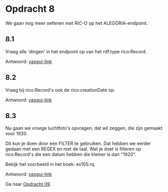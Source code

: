 # Opdracht 8
We gaan nog meer oefenen met RiC-O op het ALEGORIA-endpoint.

## 8.1
Vraag alle 'dingen' in het endpoint op van het rdf:type rico:Record.

Antwoord: [yasgui-link](http://yasgui.triply.cc/#query=PREFIX%20rdf%3A%20%3Chttp%3A%2F%2Fwww.w3.org%2F1999%2F02%2F22-rdf-syntax-ns%23%3E%0APREFIX%20rico%3A%20%3Chttps%3A%2F%2Fwww.ica.org%2Fstandards%2FRiC%2Fontology%23%3E%0A%0ASELECT%20*%20WHERE%20%7B%0A%20%20%3Fr%20rdf%3Atype%20rico%3ARecord%20.%0A%7D%0A&endpoint=http%3A%2F%2Fdata.alegoria-project.fr%2Fsparql%2F&requestMethod=POST&tabTitle=Query&headers=%7B%7D&contentTypeConstruct=application%2Fn-triples%2C*%2F*%3Bq%3D0.9&contentTypeSelect=application%2Fsparql-results%2Bjson%2C*%2F*%3Bq%3D0.9&outputFormat=table)

## 8.2
Vraag bij rico:Record's ook de rico:creationDate op.

Antwoord: [yasgui-link](http://yasgui.triply.cc/#query=PREFIX%20rdf%3A%20%3Chttp%3A%2F%2Fwww.w3.org%2F1999%2F02%2F22-rdf-syntax-ns%23%3E%0APREFIX%20rico%3A%20%3Chttps%3A%2F%2Fwww.ica.org%2Fstandards%2FRiC%2Fontology%23%3E%0A%0ASELECT%20*%20WHERE%20%7B%0A%20%20%3Fr%20rdf%3Atype%20rico%3ARecord%20%3B%0A%20%20%20%20%20rico%3AcreationDate%20%3Fdate%20.%0A%7D%0A&endpoint=http%3A%2F%2Fdata.alegoria-project.fr%2Fsparql%2F&requestMethod=POST&tabTitle=Query&headers=%7B%7D&contentTypeConstruct=application%2Fn-triples%2C*%2F*%3Bq%3D0.9&contentTypeSelect=application%2Fsparql-results%2Bjson%2C*%2F*%3Bq%3D0.9&outputFormat=table)

## 8.3
Nu gaan we vroege luchtfoto's opvragen, dat wil zeggen, die zijn gemaakt voor 1920.

Dit kun je doen door een FILTER te gebruiken. Dat hebben we eerder gedaan met een REGEX en met de taal. Wat je doet is filteren op rico:Record's die een datum hebben die kleiner is dan "1920".

Bekijk het voorbeeld in het boek: ex105.rq.

Antwoord: [yasgui-link](http://yasgui.triply.cc/#query=PREFIX%20rdf%3A%20%3Chttp%3A%2F%2Fwww.w3.org%2F1999%2F02%2F22-rdf-syntax-ns%23%3E%0APREFIX%20rico%3A%20%3Chttps%3A%2F%2Fwww.ica.org%2Fstandards%2FRiC%2Fontology%23%3E%0A%0ASELECT%20*%20WHERE%20%7B%0A%20%20%3Fr%20rdf%3Atype%20rico%3ARecord%20%3B%0A%20%20%20%20%20rico%3AcreationDate%20%3Fdate%20.%0A%20%20FILTER%20(%3Fdate%20%3C%20%221920%22)%0A%7D&endpoint=http%3A%2F%2Fdata.alegoria-project.fr%2Fsparql%2F&requestMethod=POST&tabTitle=Query%201&headers=%7B%7D&contentTypeConstruct=application%2Fn-triples%2C*%2F*%3Bq%3D0.9&contentTypeSelect=application%2Fsparql-results%2Bjson%2C*%2F*%3Bq%3D0.9&outputFormat=table)

Ga naar [Opdracht 09](opdracht09.md).